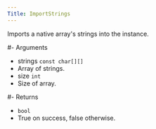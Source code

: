 ```yaml
---
Title: ImportStrings
---
```


Imports a native array's strings into the instance.

#- Arguments
- strings `const char[][]`
- Array of strings.
- size `int`
- Size of array.

#- Returns
- `bool`
- True on success, false otherwise.
